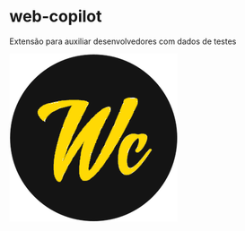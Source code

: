 # web-copilot
Extensão para auxiliar desenvolvedores com dados de testes


![alt text](https://github.com/Vinicius-Lima-Melo/web-copilot/blob/main/Logo.png)
